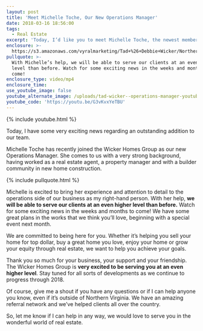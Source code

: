 ```yaml
---
layout: post
title: 'Meet Michelle Toche, Our New Operations Manager'
date: 2018-03-16 18:56:00
tags:
  - Real Estate
excerpt: 'Today, I’d like you to meet Michelle Toche, the newest member of our team.'
enclosure: >-
  https://s3.amazonaws.com/vyralmarketing/Tad+%26+Debbie+Wicker/Northern+Virginia+Real+Estate-+Introducing+Our+New+Operations+Manager.mp4
pullquote: >-
  With Michelle’s help, we will be able to serve our clients at an even higher
  level than before. Watch for some exciting news in the weeks and months to
  come!
enclosure_type: video/mp4
enclosure_time:
use_youtube_image: false
youtube_alternate_image: /uploads/tad-wicker--operations-manager-youtube.jpg
youtube_code: 'https://youtu.be/G3vKvxYeTBU'
---
```


{% include youtube.html %}

Today, I have some very exciting news regarding an outstanding addition to our team.

Michelle Toche has recently joined the Wicker Homes Group as our new Operations Manager. She comes to us with a very strong background, having worked as a real estate agent, a property manager and with a builder community in new home construction.

{% include pullquote.html %}

Michelle is excited to bring her experience and attention to detail to the operations side of our business as my right-hand person. With her help, **we will be able to serve our clients at an even higher level than before.** Watch for some exciting news in the weeks and months to come! We have some great plans in the works that we think you’ll love, beginning with a special event next month.

We are committed to being here for you. Whether it’s helping you sell your home for top dollar, buy a great home you love, enjoy your home or grow your equity through real estate, we want to help you achieve your goals.

Thank you so much for your business, your support and your friendship. The Wicker Homes Group is **very excited to be serving you at an even higher level**. Stay tuned for all sorts of developments as we continue to progress through 2018.

Of course, give me a shout if you have any questions or if I can help anyone you know, even if it’s outside of Northern Virginia. We have an amazing referral network and we’ve helped clients all over the country.

So, let me know if I can help in any way, we would love to serve you in the wonderful world of real estate.